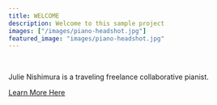 ```yaml
---
title: WELCOME
description: Welcome to this sample project
images: ["/images/piano-headshot.jpg"]
featured_image: "images/piano-headshot.jpg"
---
```

<br>


Julie Nishimura is a traveling freelance collaborative pianist. 


[Learn More Here](/about "Get to know me better")